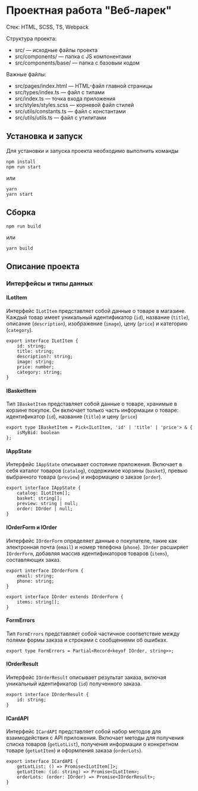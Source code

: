 # Проектная работа "Веб-ларек"

Стек: HTML, SCSS, TS, Webpack

Структура проекта:
- src/ — исходные файлы проекта
- src/components/ — папка с JS компонентами
- src/components/base/ — папка с базовым кодом

Важные файлы:
- src/pages/index.html — HTML-файл главной страницы
- src/types/index.ts — файл с типами
- src/index.ts — точка входа приложения
- src/styles/styles.scss — корневой файл стилей
- src/utils/constants.ts — файл с константами
- src/utils/utils.ts — файл с утилитами

## Установка и запуск
Для установки и запуска проекта необходимо выполнить команды

```
npm install
npm run start
```

или

```
yarn
yarn start
```
## Сборка

```
npm run build
```

или

```
yarn build
```

## Описание проекта
### Интерфейсы и типы данных


#### ILotItem

Интерфейс `ILotItem` представляет собой данные о товаре в магазине. Каждый товар имеет уникальный идентификатор (`id`), название (`title`), описание (`description`), изображение (`image`), цену (`price`) и категорию (`category`).
```
export interface ILotItem {
    id: string;
    title: string;
    description?: string;
    image: string;
    price: number;
    category: string;
}
```

#### IBasketItem
Тип `IBasketItem` представляет собой данные о товаре, хранимые в корзине покупок. Он включает только часть информации о товаре: идентификатор (`id`), название (`title`) и цену (`price`)
```
export type IBasketItem = Pick<ILotItem, 'id' | 'title' | 'price'> & {
    isMyBid: boolean
};
```


#### IAppState
Интерфейс `IAppState` описывает состояние приложения. Включает в себя каталог товаров (`catalog`), содержимое корзины (`basket`), превью выбранного товара (`preview`) и информацию о заказе (`order`).
```
export interface IAppState {
    catalog: ILotItem[];
    basket: string[];
    preview: string | null;
    order: IOrder | null;
}
```

#### IOrderForm и IOrder
Интерфейс `IOrderForm` определяет данные о покупателе, такие как электронная почта (`email`) и номер телефона (`phone`).
`IOrder` расширяет `IOrderForm`, добавляя массив идентификаторов товаров (`items`), составляющих заказ.
```
export interface IOrderForm {
    email: string;
    phone: string;
}

export interface IOrder extends IOrderForm {
    items: string[];
}
```

#### FormErrors
Тип `FormErrors` представляет собой частичное соответствие между полями формы заказа и строками с сообщениями об ошибках.
```
export type FormErrors = Partial<Record<keyof IOrder, string>>;
```

#### IOrderResult
Интерфейс `IOrderResult` описывает результат заказа, включая уникальный идентификатор (`id`) полученного заказа.
```
export interface IOrderResult {
    id: string;
}
```
#### ICardAPI
Интерфейс `ICardAPI` представляет собой набор методов для взаимодействия с API приложения. Включает методы для получения списка товаров (`getLotList`), получения информации о конкретном товаре (`getLotItem`) и оформления заказа (`orderLots`).
```
export interface ICardAPI {
    getLotList: () => Promise<ILotItem[]>;
    getLotItem: (id: string) => Promise<ILotItem>;
    orderLots: (order: IOrder) => Promise<IOrderResult>;
}
```
